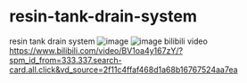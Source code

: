 # resin-tank-drain-system
resin tank drain system
![image](https://github.com/nkinnovation/resin-tank-drain-system/assets/151623473/3bfff5de-c2a3-4911-826d-6fcbc3a1148f)
![image](https://github.com/nkinnovation/resin-tank-drain-system/assets/151623473/5386f04b-664a-4850-a2dd-f27dd4cf958e)
bilibili video
https://www.bilibili.com/video/BV1oa4y167zY/?spm_id_from=333.337.search-card.all.click&vd_source=2f11c4ffaf468d1a68b16767524aa7ea
